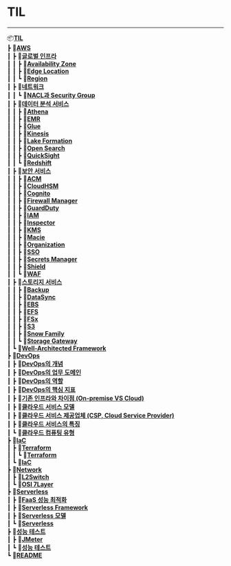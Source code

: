 # __TIL__
-----

📦[**TIL**](.)<br>
 ┣ 📂[**AWS**](./AWS)<br>
 ┃ ┣ 📂[**글로벌 인프라**](./AWS/글로벌%20인프라)<br>
 ┃ ┃ ┣ 📄[**Availability Zone**](./AWS/글로벌%20인프라/Availability%20Zone.md)<br>
 ┃ ┃ ┣ 📄[**Edge Location**](./AWS/글로벌%20인프라/Edge%20Location.md)<br>
 ┃ ┃ ┗ 📄[**Region**](./AWS/글로벌%20인프라/Region.md)<br>
 ┃ ┣ 📂[**네트워크**](./AWS/네트워크)<br>
 ┃ ┃ ┗ 📄[**NACL과 Security Group**](./AWS/네트워크/NACL과%20Security%20Group.md)<br>
 ┃ ┣ 📂[**데이터 분석 서비스**](./AWS/데이터%20분석%20서비스)<br>
 ┃ ┃ ┣ 📄[**Athena**](./AWS/데이터%20분석%20서비스/Athena.md)<br>
 ┃ ┃ ┣ 📄[**EMR**](./AWS/데이터%20분석%20서비스/EMR.md)<br>
 ┃ ┃ ┣ 📄[**Glue**](./AWS/데이터%20분석%20서비스/Glue.md)<br>
 ┃ ┃ ┣ 📄[**Kinesis**](./AWS/데이터%20분석%20서비스/Kinesis.md)<br>
 ┃ ┃ ┣ 📄[**Lake Formation**](./AWS/데이터%20분석%20서비스/Lake%20Formation.md)<br>
 ┃ ┃ ┣ 📄[**Open Search**](./AWS/데이터%20분석%20서비스/Open%20Search.md)<br>
 ┃ ┃ ┣ 📄[**QuickSight**](./AWS/데이터%20분석%20서비스/QuickSight.md)<br>
 ┃ ┃ ┗ 📄[**Redshift**](./AWS/데이터%20분석%20서비스/Redshift.md)<br>
 ┃ ┣ 📂[**보안 서비스**](./AWS/보안%20서비스)<br>
 ┃ ┃ ┣ 📄[**ACM**](./AWS/보안%20서비스/ACM.md)<br>
 ┃ ┃ ┣ 📄[**CloudHSM**](./AWS/보안%20서비스/CloudHSM.md)<br>
 ┃ ┃ ┣ 📄[**Cognito**](./AWS/보안%20서비스/Cognito.md)<br>
 ┃ ┃ ┣ 📄[**Firewall Manager**](./AWS/보안%20서비스/Firewall%20Manager.md)<br>
 ┃ ┃ ┣ 📄[**GuardDuty**](./AWS/보안%20서비스/GuardDuty.md)<br>
 ┃ ┃ ┣ 📄[**IAM**](./AWS/보안%20서비스/IAM.md)<br>
 ┃ ┃ ┣ 📄[**Inspector**](./AWS/보안%20서비스/Inspector.md)<br>
 ┃ ┃ ┣ 📄[**KMS**](./AWS/보안%20서비스/KMS.md)<br>
 ┃ ┃ ┣ 📄[**Macie**](./AWS/보안%20서비스/Macie.md)<br>
 ┃ ┃ ┣ 📄[**Organization**](./AWS/보안%20서비스/Organization.md)<br>
 ┃ ┃ ┣ 📄[**SSO**](./AWS/보안%20서비스/SSO.md)<br>
 ┃ ┃ ┣ 📄[**Secrets Manager**](./AWS/보안%20서비스/Secrets%20Manager.md)<br>
 ┃ ┃ ┣ 📄[**Shield**](./AWS/보안%20서비스/Shield.md)<br>
 ┃ ┃ ┗ 📄[**WAF**](./AWS/보안%20서비스/WAF.md)<br>
 ┃ ┣ 📂[**스토리지 서비스**](./AWS/스토리지%20서비스)<br>
 ┃ ┃ ┣ 📄[**Backup**](./AWS/스토리지%20서비스/Backup.md)<br>
 ┃ ┃ ┣ 📄[**DataSync**](./AWS/스토리지%20서비스/DataSync.md)<br>
 ┃ ┃ ┣ 📄[**EBS**](./AWS/스토리지%20서비스/EBS.md)<br>
 ┃ ┃ ┣ 📄[**EFS**](./AWS/스토리지%20서비스/EFS.md)<br>
 ┃ ┃ ┣ 📄[**FSx**](./AWS/스토리지%20서비스/FSx.md)<br>
 ┃ ┃ ┣ 📄[**S3**](./AWS/스토리지%20서비스/S3.md)<br>
 ┃ ┃ ┣ 📄[**Snow Family**](./AWS/스토리지%20서비스/Snow%20Family.md)<br>
 ┃ ┃ ┗ 📄[**Storage Gateway**](./AWS/스토리지%20서비스/Storage%20Gateway.md)<br>
 ┃ ┗ 📄[**Well-Architected Framework**](./AWS/Well-Architected%20Framework.md)<br>
 ┣ 📂[**DevOps**](./DevOps)<br>
 ┃ ┣ 📄[**DevOps의 개념**](./DevOps/DevOps의%20개념.md)<br>
 ┃ ┣ 📄[**DevOps의 업무 도메인**](./DevOps/DevOps의%20업무%20도메인.md)<br>
 ┃ ┣ 📄[**DevOps의 역할**](./DevOps/DevOps의%20역할.md)<br>
 ┃ ┣ 📄[**DevOps의 핵심 지표**](./DevOps/DevOps의%20핵심%20지표.md)<br>
 ┃ ┣ 📄[**기존 인프라와 차이점 (On-premise VS Cloud)**](./DevOps/기존%20인프라와%20차이점%20(On-premise%20VS%20Cloud).md)<br>
 ┃ ┣ 📄[**클라우드 서비스 모델**](./DevOps/클라우드%20서비스%20모델.md)<br>
 ┃ ┣ 📄[**클라우드 서비스 제공업체 (CSP, Cloud Service Provider)**](./DevOps/클라우드%20서비스%20제공업체%20(CSP,%20Cloud%20Service%20Provider).md)<br>
 ┃ ┣ 📄[**클라우드 서비스의 특징**](./DevOps/클라우드%20서비스의%20특징.md)<br>
 ┃ ┗ 📄[**클라우드 컴퓨팅 유형**](./DevOps/클라우드%20컴퓨팅%20유형.md)<br>
 ┣ 📂[**IaC**](./IaC)<br>
 ┃ ┣ 📂[**Terraform**](./IaC/Terraform)<br>
 ┃ ┃ ┗ 📄[**Terraform**](./IaC/Terraform/Terraform.md)<br>
 ┃ ┗ 📄[**IaC**](./IaC/IaC.md)<br>
 ┣ 📂[**Network**](./Network)<br>
 ┃ ┣ 📄[**L2Switch**](./Network/L2Switch.md)<br>
 ┃ ┗ 📄[**OSI 7Layer**](./Network/OSI%207Layer.md)<br>
 ┣ 📂[**Serverless**](./Serverless)<br>
 ┃ ┣ 📄[**FaaS 성능 최적화**](./Serverless/FaaS%20성능%20최적화.md)<br>
 ┃ ┣ 📄[**Serverless Framework**](./Serverless/Serverless%20Framework.md)<br>
 ┃ ┣ 📄[**Serverless 모델**](./Serverless/Serverless%20모델.md)<br>
 ┃ ┗ 📄[**Serverless**](./Serverless/Serverless.md)<br>
 ┣ 📂[**성능 테스트**](./성능%20테스트)<br>
 ┃ ┣ 📄[**JMeter**](./성능%20테스트/JMeter.md)<br>
 ┃ ┗ 📄[**성능 테스트**](./성능%20테스트/성능%20테스트.md)<br>
 ┗ 📄[**README**](./README.md)<br>
